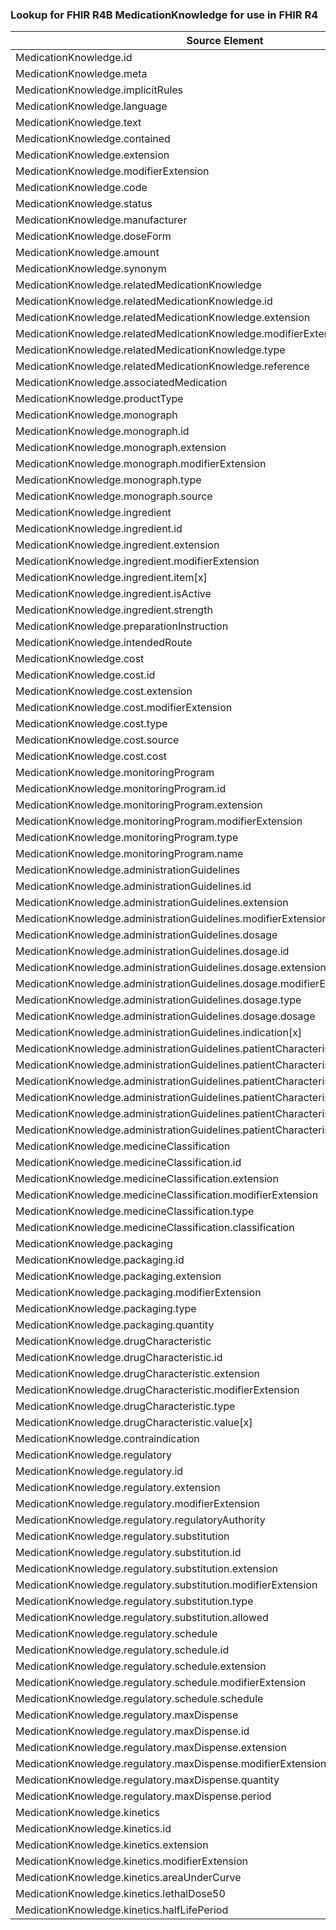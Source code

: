 ### Lookup for FHIR R4B MedicationKnowledge for use in FHIR R4

| Source Element | Usage | Target |
| -------------- | ----- | ------ |
| MedicationKnowledge.id | UseElementSameName | MedicationKnowledge.id |
| MedicationKnowledge.meta | UseElementSameName | MedicationKnowledge.meta |
| MedicationKnowledge.implicitRules | UseElementSameName | MedicationKnowledge.implicitRules |
| MedicationKnowledge.language | UseElementSameName | MedicationKnowledge.language |
| MedicationKnowledge.text | UseElementSameName | MedicationKnowledge.text |
| MedicationKnowledge.contained | UseElementSameName | MedicationKnowledge.contained |
| MedicationKnowledge.extension | UseElementSameName | MedicationKnowledge.extension |
| MedicationKnowledge.modifierExtension | UseElementSameName | MedicationKnowledge.modifierExtension |
| MedicationKnowledge.code | UseElementSameName | MedicationKnowledge.code |
| MedicationKnowledge.status | UseElementSameName | MedicationKnowledge.status |
| MedicationKnowledge.manufacturer | UseElementSameName | MedicationKnowledge.manufacturer |
| MedicationKnowledge.doseForm | UseElementSameName | MedicationKnowledge.doseForm |
| MedicationKnowledge.amount | UseElementSameName | MedicationKnowledge.amount |
| MedicationKnowledge.synonym | UseElementSameName | MedicationKnowledge.synonym |
| MedicationKnowledge.relatedMedicationKnowledge | UseElementSameName | MedicationKnowledge.relatedMedicationKnowledge |
| MedicationKnowledge.relatedMedicationKnowledge.id | UseElementSameName | MedicationKnowledge.relatedMedicationKnowledge.id |
| MedicationKnowledge.relatedMedicationKnowledge.extension | UseElementSameName | MedicationKnowledge.relatedMedicationKnowledge.extension |
| MedicationKnowledge.relatedMedicationKnowledge.modifierExtension | UseElementSameName | MedicationKnowledge.relatedMedicationKnowledge.modifierExtension |
| MedicationKnowledge.relatedMedicationKnowledge.type | UseElementSameName | MedicationKnowledge.relatedMedicationKnowledge.type |
| MedicationKnowledge.relatedMedicationKnowledge.reference | UseElementSameName | MedicationKnowledge.relatedMedicationKnowledge.reference |
| MedicationKnowledge.associatedMedication | UseElementSameName | MedicationKnowledge.associatedMedication |
| MedicationKnowledge.productType | UseElementSameName | MedicationKnowledge.productType |
| MedicationKnowledge.monograph | UseElementSameName | MedicationKnowledge.monograph |
| MedicationKnowledge.monograph.id | UseElementSameName | MedicationKnowledge.monograph.id |
| MedicationKnowledge.monograph.extension | UseElementSameName | MedicationKnowledge.monograph.extension |
| MedicationKnowledge.monograph.modifierExtension | UseElementSameName | MedicationKnowledge.monograph.modifierExtension |
| MedicationKnowledge.monograph.type | UseElementSameName | MedicationKnowledge.monograph.type |
| MedicationKnowledge.monograph.source | UseElementSameName | MedicationKnowledge.monograph.source |
| MedicationKnowledge.ingredient | UseElementSameName | MedicationKnowledge.ingredient |
| MedicationKnowledge.ingredient.id | UseElementSameName | MedicationKnowledge.ingredient.id |
| MedicationKnowledge.ingredient.extension | UseElementSameName | MedicationKnowledge.ingredient.extension |
| MedicationKnowledge.ingredient.modifierExtension | UseElementSameName | MedicationKnowledge.ingredient.modifierExtension |
| MedicationKnowledge.ingredient.item[x] | UseElementSameName | MedicationKnowledge.ingredient.item[x] |
| MedicationKnowledge.ingredient.isActive | UseElementSameName | MedicationKnowledge.ingredient.isActive |
| MedicationKnowledge.ingredient.strength | UseElementSameName | MedicationKnowledge.ingredient.strength |
| MedicationKnowledge.preparationInstruction | UseElementSameName | MedicationKnowledge.preparationInstruction |
| MedicationKnowledge.intendedRoute | UseElementSameName | MedicationKnowledge.intendedRoute |
| MedicationKnowledge.cost | UseElementSameName | MedicationKnowledge.cost |
| MedicationKnowledge.cost.id | UseElementSameName | MedicationKnowledge.cost.id |
| MedicationKnowledge.cost.extension | UseElementSameName | MedicationKnowledge.cost.extension |
| MedicationKnowledge.cost.modifierExtension | UseElementSameName | MedicationKnowledge.cost.modifierExtension |
| MedicationKnowledge.cost.type | UseElementSameName | MedicationKnowledge.cost.type |
| MedicationKnowledge.cost.source | UseElementSameName | MedicationKnowledge.cost.source |
| MedicationKnowledge.cost.cost | UseElementSameName | MedicationKnowledge.cost.cost |
| MedicationKnowledge.monitoringProgram | UseElementSameName | MedicationKnowledge.monitoringProgram |
| MedicationKnowledge.monitoringProgram.id | UseElementSameName | MedicationKnowledge.monitoringProgram.id |
| MedicationKnowledge.monitoringProgram.extension | UseElementSameName | MedicationKnowledge.monitoringProgram.extension |
| MedicationKnowledge.monitoringProgram.modifierExtension | UseElementSameName | MedicationKnowledge.monitoringProgram.modifierExtension |
| MedicationKnowledge.monitoringProgram.type | UseElementSameName | MedicationKnowledge.monitoringProgram.type |
| MedicationKnowledge.monitoringProgram.name | UseElementSameName | MedicationKnowledge.monitoringProgram.name |
| MedicationKnowledge.administrationGuidelines | UseElementSameName | MedicationKnowledge.administrationGuidelines |
| MedicationKnowledge.administrationGuidelines.id | UseElementSameName | MedicationKnowledge.administrationGuidelines.id |
| MedicationKnowledge.administrationGuidelines.extension | UseElementSameName | MedicationKnowledge.administrationGuidelines.extension |
| MedicationKnowledge.administrationGuidelines.modifierExtension | UseElementSameName | MedicationKnowledge.administrationGuidelines.modifierExtension |
| MedicationKnowledge.administrationGuidelines.dosage | UseElementSameName | MedicationKnowledge.administrationGuidelines.dosage |
| MedicationKnowledge.administrationGuidelines.dosage.id | UseElementSameName | MedicationKnowledge.administrationGuidelines.dosage.id |
| MedicationKnowledge.administrationGuidelines.dosage.extension | UseElementSameName | MedicationKnowledge.administrationGuidelines.dosage.extension |
| MedicationKnowledge.administrationGuidelines.dosage.modifierExtension | UseElementSameName | MedicationKnowledge.administrationGuidelines.dosage.modifierExtension |
| MedicationKnowledge.administrationGuidelines.dosage.type | UseElementSameName | MedicationKnowledge.administrationGuidelines.dosage.type |
| MedicationKnowledge.administrationGuidelines.dosage.dosage | UseElementSameName | MedicationKnowledge.administrationGuidelines.dosage.dosage |
| MedicationKnowledge.administrationGuidelines.indication[x] | UseElementSameName | MedicationKnowledge.administrationGuidelines.indication[x] |
| MedicationKnowledge.administrationGuidelines.patientCharacteristics | UseElementSameName | MedicationKnowledge.administrationGuidelines.patientCharacteristics |
| MedicationKnowledge.administrationGuidelines.patientCharacteristics.id | UseElementSameName | MedicationKnowledge.administrationGuidelines.patientCharacteristics.id |
| MedicationKnowledge.administrationGuidelines.patientCharacteristics.extension | UseElementSameName | MedicationKnowledge.administrationGuidelines.patientCharacteristics.extension |
| MedicationKnowledge.administrationGuidelines.patientCharacteristics.modifierExtension | UseElementSameName | MedicationKnowledge.administrationGuidelines.patientCharacteristics.modifierExtension |
| MedicationKnowledge.administrationGuidelines.patientCharacteristics.characteristic[x] | UseElementSameName | MedicationKnowledge.administrationGuidelines.patientCharacteristics.characteristic[x] |
| MedicationKnowledge.administrationGuidelines.patientCharacteristics.value | UseElementSameName | MedicationKnowledge.administrationGuidelines.patientCharacteristics.value |
| MedicationKnowledge.medicineClassification | UseElementSameName | MedicationKnowledge.medicineClassification |
| MedicationKnowledge.medicineClassification.id | UseElementSameName | MedicationKnowledge.medicineClassification.id |
| MedicationKnowledge.medicineClassification.extension | UseElementSameName | MedicationKnowledge.medicineClassification.extension |
| MedicationKnowledge.medicineClassification.modifierExtension | UseElementSameName | MedicationKnowledge.medicineClassification.modifierExtension |
| MedicationKnowledge.medicineClassification.type | UseElementSameName | MedicationKnowledge.medicineClassification.type |
| MedicationKnowledge.medicineClassification.classification | UseElementSameName | MedicationKnowledge.medicineClassification.classification |
| MedicationKnowledge.packaging | UseElementSameName | MedicationKnowledge.packaging |
| MedicationKnowledge.packaging.id | UseElementSameName | MedicationKnowledge.packaging.id |
| MedicationKnowledge.packaging.extension | UseElementSameName | MedicationKnowledge.packaging.extension |
| MedicationKnowledge.packaging.modifierExtension | UseElementSameName | MedicationKnowledge.packaging.modifierExtension |
| MedicationKnowledge.packaging.type | UseElementSameName | MedicationKnowledge.packaging.type |
| MedicationKnowledge.packaging.quantity | UseElementSameName | MedicationKnowledge.packaging.quantity |
| MedicationKnowledge.drugCharacteristic | UseElementSameName | MedicationKnowledge.drugCharacteristic |
| MedicationKnowledge.drugCharacteristic.id | UseElementSameName | MedicationKnowledge.drugCharacteristic.id |
| MedicationKnowledge.drugCharacteristic.extension | UseElementSameName | MedicationKnowledge.drugCharacteristic.extension |
| MedicationKnowledge.drugCharacteristic.modifierExtension | UseElementSameName | MedicationKnowledge.drugCharacteristic.modifierExtension |
| MedicationKnowledge.drugCharacteristic.type | UseElementSameName | MedicationKnowledge.drugCharacteristic.type |
| MedicationKnowledge.drugCharacteristic.value[x] | UseElementSameName | MedicationKnowledge.drugCharacteristic.value[x] |
| MedicationKnowledge.contraindication | UseElementSameName | MedicationKnowledge.contraindication |
| MedicationKnowledge.regulatory | UseElementSameName | MedicationKnowledge.regulatory |
| MedicationKnowledge.regulatory.id | UseElementSameName | MedicationKnowledge.regulatory.id |
| MedicationKnowledge.regulatory.extension | UseElementSameName | MedicationKnowledge.regulatory.extension |
| MedicationKnowledge.regulatory.modifierExtension | UseElementSameName | MedicationKnowledge.regulatory.modifierExtension |
| MedicationKnowledge.regulatory.regulatoryAuthority | UseElementSameName | MedicationKnowledge.regulatory.regulatoryAuthority |
| MedicationKnowledge.regulatory.substitution | UseElementSameName | MedicationKnowledge.regulatory.substitution |
| MedicationKnowledge.regulatory.substitution.id | UseElementSameName | MedicationKnowledge.regulatory.substitution.id |
| MedicationKnowledge.regulatory.substitution.extension | UseElementSameName | MedicationKnowledge.regulatory.substitution.extension |
| MedicationKnowledge.regulatory.substitution.modifierExtension | UseElementSameName | MedicationKnowledge.regulatory.substitution.modifierExtension |
| MedicationKnowledge.regulatory.substitution.type | UseElementSameName | MedicationKnowledge.regulatory.substitution.type |
| MedicationKnowledge.regulatory.substitution.allowed | UseElementSameName | MedicationKnowledge.regulatory.substitution.allowed |
| MedicationKnowledge.regulatory.schedule | UseElementSameName | MedicationKnowledge.regulatory.schedule |
| MedicationKnowledge.regulatory.schedule.id | UseElementSameName | MedicationKnowledge.regulatory.schedule.id |
| MedicationKnowledge.regulatory.schedule.extension | UseElementSameName | MedicationKnowledge.regulatory.schedule.extension |
| MedicationKnowledge.regulatory.schedule.modifierExtension | UseElementSameName | MedicationKnowledge.regulatory.schedule.modifierExtension |
| MedicationKnowledge.regulatory.schedule.schedule | UseElementSameName | MedicationKnowledge.regulatory.schedule.schedule |
| MedicationKnowledge.regulatory.maxDispense | UseElementSameName | MedicationKnowledge.regulatory.maxDispense |
| MedicationKnowledge.regulatory.maxDispense.id | UseElementSameName | MedicationKnowledge.regulatory.maxDispense.id |
| MedicationKnowledge.regulatory.maxDispense.extension | UseElementSameName | MedicationKnowledge.regulatory.maxDispense.extension |
| MedicationKnowledge.regulatory.maxDispense.modifierExtension | UseElementSameName | MedicationKnowledge.regulatory.maxDispense.modifierExtension |
| MedicationKnowledge.regulatory.maxDispense.quantity | UseElementSameName | MedicationKnowledge.regulatory.maxDispense.quantity |
| MedicationKnowledge.regulatory.maxDispense.period | UseElementSameName | MedicationKnowledge.regulatory.maxDispense.period |
| MedicationKnowledge.kinetics | UseElementSameName | MedicationKnowledge.kinetics |
| MedicationKnowledge.kinetics.id | UseElementSameName | MedicationKnowledge.kinetics.id |
| MedicationKnowledge.kinetics.extension | UseElementSameName | MedicationKnowledge.kinetics.extension |
| MedicationKnowledge.kinetics.modifierExtension | UseElementSameName | MedicationKnowledge.kinetics.modifierExtension |
| MedicationKnowledge.kinetics.areaUnderCurve | UseElementSameName | MedicationKnowledge.kinetics.areaUnderCurve |
| MedicationKnowledge.kinetics.lethalDose50 | UseElementSameName | MedicationKnowledge.kinetics.lethalDose50 |
| MedicationKnowledge.kinetics.halfLifePeriod | UseElementSameName | MedicationKnowledge.kinetics.halfLifePeriod |
